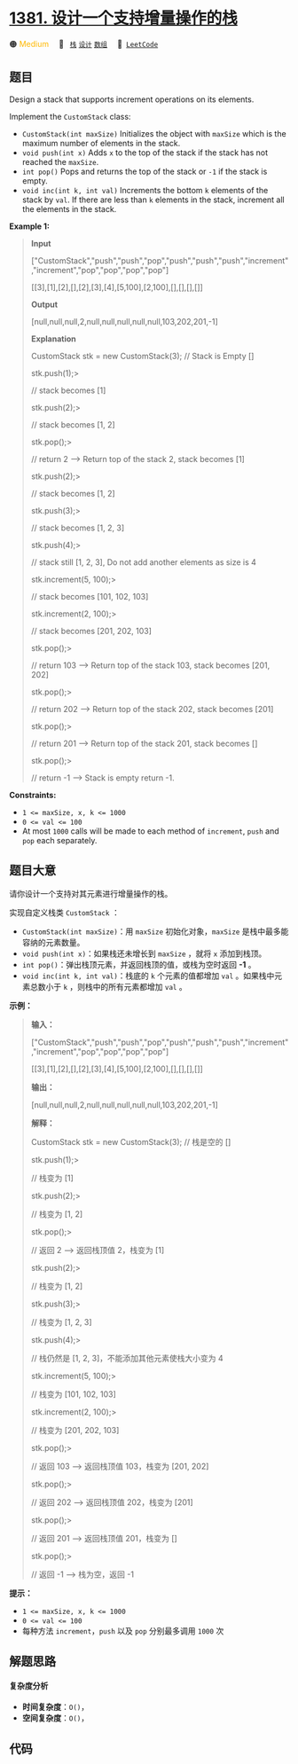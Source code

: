 # [1381. 设计一个支持增量操作的栈](https://leetcode.com/problems/design-a-stack-with-increment-operation)

🟠 <font color=#ffb800>Medium</font>&emsp; 🔖&ensp; [`栈`](/leetcode/outline/tag/stack.md) [`设计`](/leetcode/outline/tag/design.md) [`数组`](/leetcode/outline/tag/array.md)&emsp; 🔗&ensp;[`LeetCode`](https://leetcode.com/problems/design-a-stack-with-increment-operation)


## 题目

Design a stack that supports increment operations on its elements.

Implement the `CustomStack` class:

  * `CustomStack(int maxSize)` Initializes the object with `maxSize` which is the maximum number of elements in the stack.
  * `void push(int x)` Adds `x` to the top of the stack if the stack has not reached the `maxSize`.
  * `int pop()` Pops and returns the top of the stack or `-1` if the stack is empty.
  * `void inc(int k, int val)` Increments the bottom `k` elements of the stack by `val`. If there are less than `k` elements in the stack, increment all the elements in the stack.



**Example 1:**

> 
> 
> 
> 
> 
> **Input**
> 
> ["CustomStack","push","push","pop","push","push","push","increment","increment","pop","pop","pop","pop"]
> 
> [[3],[1],[2],[],[2],[3],[4],[5,100],[2,100],[],[],[],[]]
> 
> **Output**
> 
> [null,null,null,2,null,null,null,null,null,103,202,201,-1]
> 
> **Explanation**
> 
> CustomStack stk = new CustomStack(3); // Stack is Empty []
> 
> stk.push(1);> 
> > 
> > 
> > 
> > 
> > 
>   // stack becomes [1]
> 
> stk.push(2);> 
> > 
> > 
> > 
> > 
> > 
>   // stack becomes [1, 2]
> 
> stk.pop();> 
> > 
> > 
> > 
> > 
> > 
> > 
> // return 2 --> Return top of the stack 2, stack becomes [1]
> 
> stk.push(2);> 
> > 
> > 
> > 
> > 
> > 
>   // stack becomes [1, 2]
> 
> stk.push(3);> 
> > 
> > 
> > 
> > 
> > 
>   // stack becomes [1, 2, 3]
> 
> stk.push(4);> 
> > 
> > 
> > 
> > 
> > 
>   // stack still [1, 2, 3], Do not add another elements as size is 4
> 
> stk.increment(5, 100);> 
> > 
> > 
> > 
> // stack becomes [101, 102, 103]
> 
> stk.increment(2, 100);> 
> > 
> > 
> > 
> // stack becomes [201, 202, 103]
> 
> stk.pop();> 
> > 
> > 
> > 
> > 
> > 
> > 
> // return 103 --> Return top of the stack 103, stack becomes [201, 202]
> 
> stk.pop();> 
> > 
> > 
> > 
> > 
> > 
> > 
> // return 202 --> Return top of the stack 202, stack becomes [201]
> 
> stk.pop();> 
> > 
> > 
> > 
> > 
> > 
> > 
> // return 201 --> Return top of the stack 201, stack becomes []
> 
> stk.pop();> 
> > 
> > 
> > 
> > 
> > 
> > 
> // return -1 --> Stack is empty return -1.

**Constraints:**

  * `1 <= maxSize, x, k <= 1000`
  * `0 <= val <= 100`
  * At most `1000` calls will be made to each method of `increment`, `push` and `pop` each separately.


## 题目大意

请你设计一个支持对其元素进行增量操作的栈。

实现自定义栈类 `CustomStack` ：

  * `CustomStack(int maxSize)`：用 `maxSize` 初始化对象，`maxSize` 是栈中最多能容纳的元素数量。
  * `void push(int x)`：如果栈还未增长到 `maxSize` ，就将 `x` 添加到栈顶。
  * `int pop()`：弹出栈顶元素，并返回栈顶的值，或栈为空时返回 **-1** 。
  * `void inc(int k, int val)`：栈底的 `k` 个元素的值都增加 `val` 。如果栈中元素总数小于 `k` ，则栈中的所有元素都增加 `val` 。



**示例：**

> 
> 
> 
> 
> 
> **输入：**
> 
> ["CustomStack","push","push","pop","push","push","push","increment","increment","pop","pop","pop","pop"]
> 
> [[3],[1],[2],[],[2],[3],[4],[5,100],[2,100],[],[],[],[]]
> 
> **输出：**
> 
> [null,null,null,2,null,null,null,null,null,103,202,201,-1]
> 
> **解释：**
> 
> CustomStack stk = new CustomStack(3); // 栈是空的 []
> 
> stk.push(1);> 
> > 
> > 
> > 
> > 
> > 
>   // 栈变为 [1]
> 
> stk.push(2);> 
> > 
> > 
> > 
> > 
> > 
>   // 栈变为 [1, 2]
> 
> stk.pop();> 
> > 
> > 
> > 
> > 
> > 
> > 
> // 返回 2 --> 返回栈顶值 2，栈变为 [1]
> 
> stk.push(2);> 
> > 
> > 
> > 
> > 
> > 
>   // 栈变为 [1, 2]
> 
> stk.push(3);> 
> > 
> > 
> > 
> > 
> > 
>   // 栈变为 [1, 2, 3]
> 
> stk.push(4);> 
> > 
> > 
> > 
> > 
> > 
>   // 栈仍然是 [1, 2, 3]，不能添加其他元素使栈大小变为 4
> 
> stk.increment(5, 100);> 
> > 
> > 
> > 
> // 栈变为 [101, 102, 103]
> 
> stk.increment(2, 100);> 
> > 
> > 
> > 
> // 栈变为 [201, 202, 103]
> 
> stk.pop();> 
> > 
> > 
> > 
> > 
> > 
> > 
> // 返回 103 --> 返回栈顶值 103，栈变为 [201, 202]
> 
> stk.pop();> 
> > 
> > 
> > 
> > 
> > 
> > 
> // 返回 202 --> 返回栈顶值 202，栈变为 [201]
> 
> stk.pop();> 
> > 
> > 
> > 
> > 
> > 
> > 
> // 返回 201 --> 返回栈顶值 201，栈变为 []
> 
> stk.pop();> 
> > 
> > 
> > 
> > 
> > 
> > 
> // 返回 -1 --> 栈为空，返回 -1
> 
> 



**提示：**

  * `1 <= maxSize, x, k <= 1000`
  * `0 <= val <= 100`
  * 每种方法 `increment`，`push` 以及 `pop` 分别最多调用 `1000` 次


## 解题思路

#### 复杂度分析

- **时间复杂度**：`O()`，
- **空间复杂度**：`O()`，

## 代码

```javascript

```